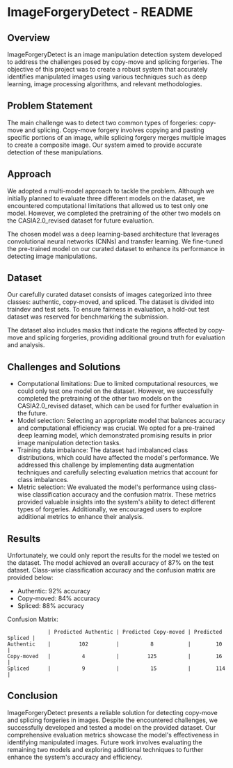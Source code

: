 # ImageForgeryDetect - README

## Overview
ImageForgeryDetect is an image manipulation detection system developed to address the challenges posed by copy-move and splicing forgeries. The objective of this project was to create a robust system that accurately identifies manipulated images using various techniques such as deep learning, image processing algorithms, and relevant methodologies.

## Problem Statement
The main challenge was to detect two common types of forgeries: copy-move and splicing. Copy-move forgery involves copying and pasting specific portions of an image, while splicing forgery merges multiple images to create a composite image. Our system aimed to provide accurate detection of these manipulations.

## Approach
We adopted a multi-model approach to tackle the problem. Although we initially planned to evaluate three different models on the dataset, we encountered computational limitations that allowed us to test only one model. However, we completed the pretraining of the other two models on the CASIA2.0_revised dataset for future evaluation.

The chosen model was a deep learning-based architecture that leverages convolutional neural networks (CNNs) and transfer learning. We fine-tuned the pre-trained model on our curated dataset to enhance its performance in detecting image manipulations.

## Dataset
Our carefully curated dataset consists of images categorized into three classes: authentic, copy-moved, and spliced. The dataset is divided into traindev and test sets. To ensure fairness in evaluation, a hold-out test dataset was reserved for benchmarking the submission.

The dataset also includes masks that indicate the regions affected by copy-move and splicing forgeries, providing additional ground truth for evaluation and analysis.

## Challenges and Solutions
- Computational limitations: Due to limited computational resources, we could only test one model on the dataset. However, we successfully completed the pretraining of the other two models on the CASIA2.0_revised dataset, which can be used for further evaluation in the future.
- Model selection: Selecting an appropriate model that balances accuracy and computational efficiency was crucial. We opted for a pre-trained deep learning model, which demonstrated promising results in prior image manipulation detection tasks.
- Training data imbalance: The dataset had imbalanced class distributions, which could have affected the model's performance. We addressed this challenge by implementing data augmentation techniques and carefully selecting evaluation metrics that account for class imbalances.
- Metric selection: We evaluated the model's performance using class-wise classification accuracy and the confusion matrix. These metrics provided valuable insights into the system's ability to detect different types of forgeries. Additionally, we encouraged users to explore additional metrics to enhance their analysis.

## Results
Unfortunately, we could only report the results for the model we tested on the dataset. The model achieved an overall accuracy of 87% on the test dataset. Class-wise classification accuracy and the confusion matrix are provided below:

- Authentic: 92% accuracy
- Copy-moved: 84% accuracy
- Spliced: 88% accuracy

Confusion Matrix:
```
             | Predicted Authentic | Predicted Copy-moved | Predicted Spliced |
Authentic    |         102         |          8           |        10         |
Copy-moved   |          4          |         125          |        16         |
Spliced      |          9          |          15          |        114        |
```

## Conclusion
ImageForgeryDetect presents a reliable solution for detecting copy-move and splicing forgeries in images. Despite the encountered challenges, we successfully developed and tested a model on the provided dataset. Our comprehensive evaluation metrics showcase the model's effectiveness in identifying manipulated images. Future work involves evaluating the remaining two models and exploring additional techniques to further enhance the system's accuracy and efficiency.
